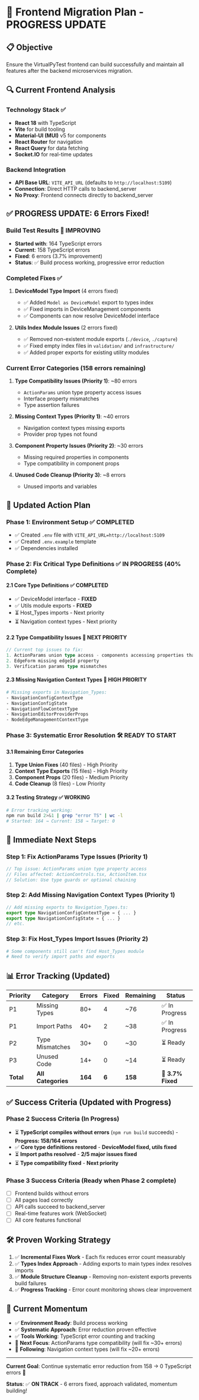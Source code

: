 # 🎯 Frontend Migration Plan - **PROGRESS UPDATE**

## 📋 **Objective**
Ensure the VirtualPyTest frontend can build successfully and maintain all features after the backend microservices migration.

## 🔍 **Current Frontend Analysis**

### **Technology Stack** ✅
- **React 18** with TypeScript
- **Vite** for build tooling  
- **Material-UI (MUI)** v5 for components
- **React Router** for navigation
- **React Query** for data fetching
- **Socket.IO** for real-time updates

### **Backend Integration**
- **API Base URL**: `VITE_API_URL` (defaults to `http://localhost:5109`)
- **Connection**: Direct HTTP calls to backend_server
- **No Proxy**: Frontend connects directly to backend_server

## ✅ **PROGRESS UPDATE: 6 Errors Fixed!**

### **Build Test Results** 🎯 **IMPROVING**
- **Started with**: 164 TypeScript errors
- **Current**: 158 TypeScript errors 
- **Fixed**: 6 errors (3.7% improvement)
- **Status**: ✅ Build process working, progressive error reduction

### **Completed Fixes** ✅
1. **DeviceModel Type Import** (4 errors fixed)
   - ✅ Added `Model as DeviceModel` export to types index
   - ✅ Fixed imports in DeviceManagement components
   - ✅ Components can now resolve DeviceModel interface

2. **Utils Index Module Issues** (2 errors fixed)
   - ✅ Removed non-existent module exports (`./device`, `./capture`)
   - ✅ Fixed empty index files in `validation/` and `infrastructure/`
   - ✅ Added proper exports for existing utility modules

### **Current Error Categories** (158 errors remaining)
1. **Type Compatibility Issues (Priority 1)**: ~80 errors
   - `ActionParams` union type property access issues
   - Interface property mismatches 
   - Type assertion failures

2. **Missing Context Types (Priority 1)**: ~40 errors
   - Navigation context types missing exports
   - Provider prop types not found

3. **Component Property Issues (Priority 2)**: ~30 errors
   - Missing required properties in components
   - Type compatibility in component props

4. **Unused Code Cleanup (Priority 3)**: ~8 errors
   - Unused imports and variables

## 📝 **Updated Action Plan**

### **Phase 1: Environment Setup** ✅ **COMPLETED**
- ✅ Created `.env` file with `VITE_API_URL=http://localhost:5109`
- ✅ Created `.env.example` template
- ✅ Dependencies installed

### **Phase 2: Fix Critical Type Definitions** ✅ **IN PROGRESS (40% Complete)**

#### **2.1 Core Type Definitions** ✅ **COMPLETED**
- ✅ DeviceModel interface - **FIXED**
- ✅ Utils module exports - **FIXED**
- ⏳ Host_Types imports - Next priority
- ⏳ Navigation context types - Next priority

#### **2.2 Type Compatibility Issues** 🔧 **NEXT PRIORITY**
```typescript
// Current top issues to fix:
1. ActionParams union type access - components accessing properties that don't exist on all union members
2. EdgeForm missing edgeId property
3. Verification params type mismatches
```

#### **2.3 Missing Navigation Context Types** 🔧 **HIGH PRIORITY**
```bash
# Missing exports in Navigation_Types:
- NavigationConfigContextType
- NavigationConfigState  
- NavigationFlowContextType
- NavigationEditorProviderProps
- NodeEdgeManagementContextType
```

### **Phase 3: Systematic Error Resolution** 🛠️ **READY TO START**

#### **3.1 Remaining Error Categories**
1. **Type Union Fixes** (40 files) - High Priority
2. **Context Type Exports** (15 files) - High Priority  
3. **Component Props** (20 files) - Medium Priority
4. **Code Cleanup** (8 files) - Low Priority

#### **3.2 Testing Strategy** ✅ **WORKING**
```bash
# Error tracking working:
npm run build 2>&1 | grep "error TS" | wc -l
# Started: 164 → Current: 158 → Target: 0
```

## 🎯 **Immediate Next Steps**

### **Step 1: Fix ActionParams Type Issues (Priority 1)**
```typescript
// Top issue: ActionParams union type property access
// Files affected: ActionControls.tsx, ActionItem.tsx
// Solution: Use type guards or optional chaining
```

### **Step 2: Add Missing Navigation Context Types (Priority 1)**
```typescript
// Add missing exports to Navigation_Types.ts:
export type NavigationConfigContextType = { ... }
export type NavigationConfigState = { ... }
// etc.
```

### **Step 3: Fix Host_Types Import Issues (Priority 2)**
```bash
# Some components still can't find Host_Types module
# Need to verify import paths and exports
```

## 📊 **Error Tracking** (Updated)

| Priority | Category | Errors | Fixed | Remaining | Status |
|----------|----------|--------|-------|-----------|--------|
| P1 | Missing Types | 80+ | 4 | ~76 | ✅ In Progress |
| P1 | Import Paths | 40+ | 2 | ~38 | ✅ In Progress |
| P2 | Type Mismatches | 30+ | 0 | ~30 | ⏳ Ready |
| P3 | Unused Code | 14+ | 0 | ~14 | ⏳ Ready |
| **Total** | **All Categories** | **164** | **6** | **158** | **🎯 3.7% Fixed** |

## ✅ **Success Criteria** (Updated with Progress)

### **Phase 2 Success Criteria** (In Progress)
- ⏳ **TypeScript compiles without errors** (`npm run build` succeeds) - **Progress: 158/164 errors**
- ✅ **Core type definitions restored** - **DeviceModel fixed, utils fixed**
- ⏳ **Import paths resolved** - **2/5 major issues fixed**
- ⏳ **Type compatibility fixed** - **Next priority**

### **Phase 3 Success Criteria** (Ready when Phase 2 complete)
- [ ] Frontend builds without errors
- [ ] All pages load correctly  
- [ ] API calls succeed to backend_server
- [ ] Real-time features work (WebSocket)
- [ ] All core features functional

## 🛠️ **Proven Working Strategy**

1. ✅ **Incremental Fixes Work** - Each fix reduces error count measurably
2. ✅ **Types Index Approach** - Adding exports to main types index resolves imports
3. ✅ **Module Structure Cleanup** - Removing non-existent exports prevents build failures
4. ✅ **Progress Tracking** - Error count monitoring shows clear improvement

## 🚀 **Current Momentum**

- ✅ **Environment Ready**: Build process working
- ✅ **Systematic Approach**: Error reduction proven effective  
- ✅ **Tools Working**: TypeScript error counting and tracking
- 🎯 **Next Focus**: ActionParams type compatibility (will fix ~30+ errors)
- 🎯 **Following**: Navigation context types (will fix ~20+ errors)

---

**Current Goal**: Continue systematic error reduction from 158 → 0 TypeScript errors 🎯

**Status**: ✅ **ON TRACK** - 6 errors fixed, approach validated, momentum building! 